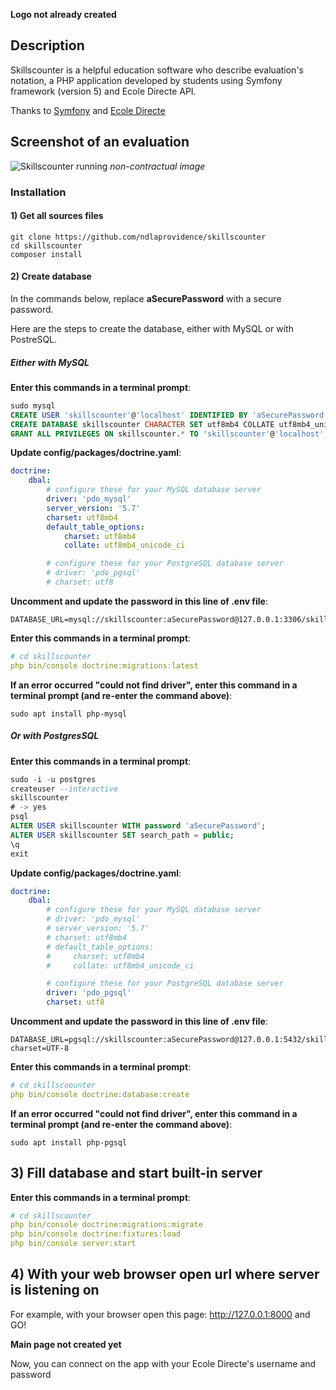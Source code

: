 **Logo not already created**

## Description

Skillscounter is a helpful education software who describe evaluation's notation, a PHP application developed by students using Symfony framework (version 5) and Ecole Directe API.

Thanks to [Symfony](https://symfony.com/) and [Ecole Directe](https://www.ecoledirecte.com/)

## Screenshot of an evaluation

![Skillscounter running](image_ref_jxjra3r9)
*non-contractual image* 

### Installation

#### 1) Get all sources files

```dos
git clone https://github.com/ndlaprovidence/skillscounter  
cd skillscounter
composer install
```


#### 2) Create database

In the commands below, replace **aSecurePassword** with a secure password.

Here are the steps to create the database, either with MySQL or with PostreSQL.

##### Either with MySQL

**Enter this commands in a terminal prompt**:
```sql
sudo mysql
CREATE USER 'skillscounter'@'localhost' IDENTIFIED BY 'aSecurePassword';
CREATE DATABASE skillscounter CHARACTER SET utf8mb4 COLLATE utf8mb4_unicode_ci;
GRANT ALL PRIVILEGES ON skillscounter.* TO 'skillscounter'@'localhost';
```
**Update config/packages/doctrine.yaml**:
```yaml
doctrine:
    dbal:
        # configure these for your MySQL database server
        driver: 'pdo_mysql'
        server_version: '5.7'
        charset: utf8mb4
        default_table_options:
            charset: utf8mb4
            collate: utf8mb4_unicode_ci

        # configure these for your PostgreSQL database server
        # driver: 'pdo_pgsql'
        # charset: utf8
```
**Uncomment and update the password in this line of .env file**: 
```text
DATABASE_URL=mysql://skillscounter:aSecurePassword@127.0.0.1:3306/skillscounter
```
**Enter this commands in a terminal prompt**:
```yaml
# cd skillscounter
php bin/console doctrine:migrations:latest
```
**If an error occurred "could not find driver", enter this command in a terminal prompt (and re-enter the command above)**:
```dos
sudo apt install php-mysql
```
##### Or with PostgresSQL

**Enter this commands in a terminal prompt**:

```sql
sudo -i -u postgres
createuser --interactive
skillscounter
# -> yes
psql
ALTER USER skillscounter WITH password 'aSecurePassword';
ALTER USER skillscounter SET search_path = public;
\q
exit
```
**Update config/packages/doctrine.yaml**:

```yaml
doctrine:
    dbal:
        # configure these for your MySQL database server
        # driver: 'pdo_mysql'
        # server_version: '5.7'
        # charset: utf8mb4
        # default_table_options:
        #     charset: utf8mb4
        #     collate: utf8mb4_unicode_ci

        # configure these for your PostgreSQL database server
        driver: 'pdo_pgsql'
        charset: utf8
```
**Uncomment and update the password in this line of .env file**:
```text
DATABASE_URL=pgsql://skillscounter:aSecurePassword@127.0.0.1:5432/skillscounter?charset=UTF-8
```
**Enter this commands in a terminal prompt**:
```yaml
# cd skillscoounter
php bin/console doctrine:database:create
```
**If an error occurred "could not find driver", enter this command in a terminal prompt (and re-enter the command above)**:

```dos
sudo apt install php-pgsql
```
## 3) Fill database and start built-in server
**Enter this commands in a terminal prompt**:

```yaml
# cd skillscounter
php bin/console doctrine:migrations:migrate
php bin/console doctrine:fixtures:load
php bin/console server:start
```
## 4) With your web browser open url where server is listening on

For example, with your browser open this page: http://127.0.0.1:8000 and GO!

**Main page not created yet**

Now, you can connect on the app with your Ecole Directe's username and password
